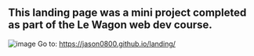 ## This landing page was a mini project completed as part of the Le Wagon web dev course.
![image](https://github.com/jason0800/landing/assets/157588099/9b0fbef6-3af0-4668-b620-2aad52330ef3)
Go to: https://jason0800.github.io/landing/

